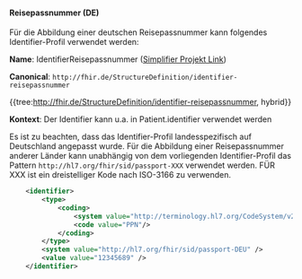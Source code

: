 #### Reisepassnummer (DE)

Für die Abbildung einer deutschen Reisepassnummer kann folgendes Identifier-Profil verwendet werden:

**Name**: IdentifierReisepassnummer ([Simplifier Projekt Link](https://simplifier.net/resolve?canonical=http://fhir.de/StructureDefinition/identifier-reisepassnummer&scope=de.basisprofil.r4@1.5.0-ballot))

**Canonical**: `http://fhir.de/StructureDefinition/identifier-reisepassnummer`

{{tree:http://fhir.de/StructureDefinition/identifier-reisepassnummer, hybrid}}

**Kontext**: Der Identifier kann u.a. in Patient.identifier verwendet werden

Es ist zu beachten, dass das Identifier-Profil landesspezifisch auf Deutschland angepasst wurde. Für die Abbildung einer Reisepassnummer anderer Länder kann unabhängig von dem vorliegenden Identifier-Profil das Pattern ```http://hl7.org/fhir/sid/passport-XXX``` verwendet werden. FÜR XXX ist ein dreistelliger Kode nach ISO-3166 zu verwenden.

```xml
    <identifier>
        <type>
            <coding>
                <system value="http://terminology.hl7.org/CodeSystem/v2-0203"/>
                <code value="PPN"/>
            </coding>
        </type>
        <system value="http://hl7.org/fhir/sid/passport-DEU" />
        <value value="12345689" />
    </identifier>
```